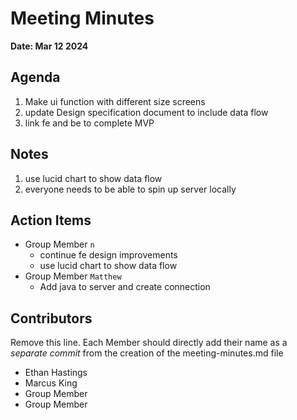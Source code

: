 # Meeting Minutes
**Date: Mar 12 2024**

## Agenda
1. Make ui function with different size screens
2. update Design specification document to include data flow
3. link fe and be to complete MVP

## Notes
1. use lucid chart to show data flow
3. everyone needs to be able to spin up server locally

## Action Items
* Group Member `n`
    * continue fe design improvements
    * use lucid chart to show data flow
* Group Member `Matthew`
    * Add java to server and create connection

## Contributors
Remove this line. Each Member should directly add their name as a _separate commit_ from the creation of the meeting-minutes.md file
* Ethan Hastings
* Marcus King
* Group Member
* Group Member
